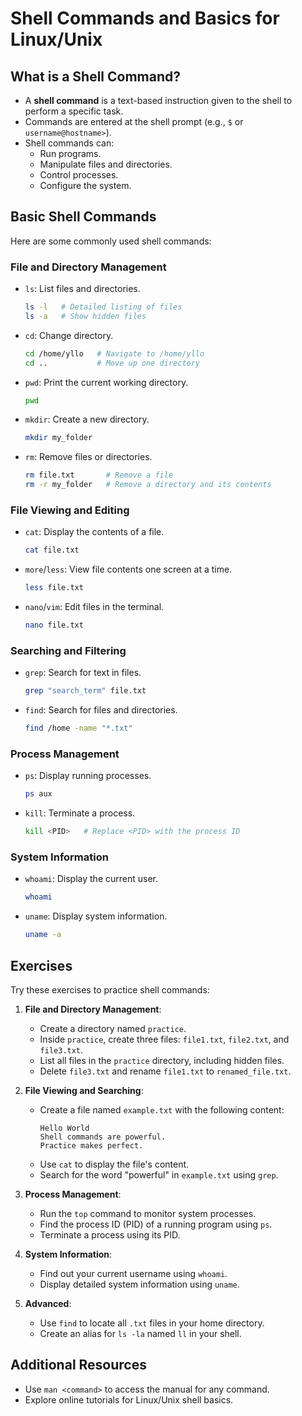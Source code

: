# Shell Commands and Basics for Linux/Unix

## What is a Shell Command?
- A **shell command** is a text-based instruction given to the shell to perform a specific task.
- Commands are entered at the shell prompt (e.g., `$` or `username@hostname>`).
- Shell commands can:
  - Run programs.
  - Manipulate files and directories.
  - Control processes.
  - Configure the system.

## Basic Shell Commands
Here are some commonly used shell commands:

### File and Directory Management
- `ls`: List files and directories.
  ```bash
  ls -l   # Detailed listing of files
  ls -a   # Show hidden files
  ```
- `cd`: Change directory.
  ```bash
  cd /home/yllo   # Navigate to /home/yllo
  cd ..           # Move up one directory
  ```
- `pwd`: Print the current working directory.
  ```bash
  pwd
  ```
- `mkdir`: Create a new directory.
  ```bash
  mkdir my_folder
  ```
- `rm`: Remove files or directories.
  ```bash
  rm file.txt       # Remove a file
  rm -r my_folder   # Remove a directory and its contents
  ```

### File Viewing and Editing
- `cat`: Display the contents of a file.
  ```bash
  cat file.txt
  ```
- `more`/`less`: View file contents one screen at a time.
  ```bash
  less file.txt
  ```
- `nano`/`vim`: Edit files in the terminal.
  ```bash
  nano file.txt
  ```

### Searching and Filtering
- `grep`: Search for text in files.
  ```bash
  grep "search_term" file.txt
  ```
- `find`: Search for files and directories.
  ```bash
  find /home -name "*.txt"
  ```

### Process Management
- `ps`: Display running processes.
  ```bash
  ps aux
  ```
- `kill`: Terminate a process.
  ```bash
  kill <PID>   # Replace <PID> with the process ID
  ```

### System Information
- `whoami`: Display the current user.
  ```bash
  whoami
  ```
- `uname`: Display system information.
  ```bash
  uname -a
  ```

## Exercises
Try these exercises to practice shell commands:

1. **File and Directory Management**:
   - Create a directory named `practice`.
   - Inside `practice`, create three files: `file1.txt`, `file2.txt`, and `file3.txt`.
   - List all files in the `practice` directory, including hidden files.
   - Delete `file3.txt` and rename `file1.txt` to `renamed_file.txt`.

2. **File Viewing and Searching**:
   - Create a file named `example.txt` with the following content:
     ```
     Hello World
     Shell commands are powerful.
     Practice makes perfect.
     ```
   - Use `cat` to display the file's content.
   - Search for the word "powerful" in `example.txt` using `grep`.

3. **Process Management**:
   - Run the `top` command to monitor system processes.
   - Find the process ID (PID) of a running program using `ps`.
   - Terminate a process using its PID.

4. **System Information**:
   - Find out your current username using `whoami`.
   - Display detailed system information using `uname`.

5. **Advanced**:
   - Use `find` to locate all `.txt` files in your home directory.
   - Create an alias for `ls -la` named `ll` in your shell.

## Additional Resources
- Use `man <command>` to access the manual for any command.
- Explore online tutorials for Linux/Unix shell basics.
